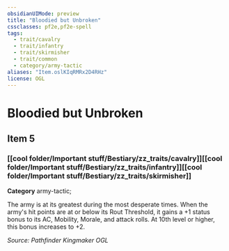 ```yaml
---
obsidianUIMode: preview
title: "Bloodied but Unbroken"
cssclasses: pf2e,pf2e-spell
tags:
  - trait/cavalry
  - trait/infantry
  - trait/skirmisher
  - trait/common
  - category/army-tactic
aliases: "Item.oslKIqRMRx2D4RHz"
license: OGL
---
```

# Bloodied but Unbroken
## Item 5
### [[cool folder/Important stuff/Bestiary/zz_traits/cavalry]][[cool folder/Important stuff/Bestiary/zz_traits/infantry]][[cool folder/Important stuff/Bestiary/zz_traits/skirmisher]]

**Category** army-tactic; 




The army is at its greatest during the most desperate times. When the army's hit points are at or below its Rout Threshold, it gains a +1 status bonus to its AC, Mobility, Morale, and attack rolls. At 10th level or higher, this bonus increases to +2.

*Source: Pathfinder Kingmaker*
*OGL*